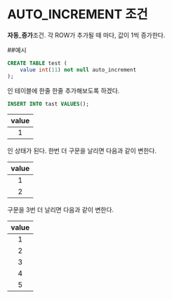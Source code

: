 # AUTO_INCREMENT 조건
**자동**_**증가**조건. 각 ROW가 추가될 때 마다, 값이 1씩 증가한다.

##예시
```sql
CREATE TABLE test (
    value int(11) not null auto_increment
);
```
인 테이블에 한줄 한줄 추가해보도록 하겠다.

```sql
INSERT INTO tast VALUES();
```

|value|
|:-:|
|1|

인 상태가 된다. 한번 더 구문을 날리면 다음과 같이 변한다.

|value|
|:-:|
|1|
|2|

구문을 3번 더 날리면 다음과 같이 변한다.

|value|
|:-:|
|1|
|2|
|3|
|4|
|5|

